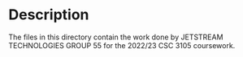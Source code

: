 # Description

The files in this directory contain the work done by JETSTREAM TECHNOLOGIES GROUP 55 for the 2022/23 CSC 3105 coursework.



